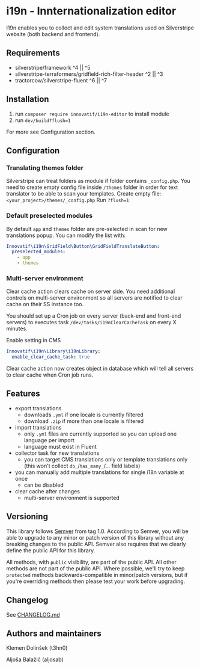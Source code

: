 # i19n - Innternationalization editor
I19n enables you to collect and edit system translations used on Silverstripe website (both backend and frontend).

## Requirements

- silverstripe/framework ^4 || ^5
- silverstripe-terraformers/gridfield-rich-filter-header ^2 || ^3
- tractorcow/silverstripe-fluent ^6 || ^7

## Installation

1) run `composer require innovatif/i19n-editor` to install module
2) run `dev/build?flush=1`

For more see Configuration section.

## Configuration

### Translating themes folder

Silverstripe can treat folders as module if folder contains `_config.php`. You need to create empty config file inside `/themes` folder in order for text translator to be able to scan your templates.
Create empty file: `<your_project>/themes/_config.php`
Run `?flush=1`

### Default preselected modules

By default `app` and `themes` folder are pre-selected in scan for new translations popup. You can modify the list with:

```YAML
Innovatif\i19n\GridField\Button\GridFieldTranslateButton:
  preselected_modules:
    - app
    - themes
```

### Multi-server environment

Clear cache action clears cache on server side. You need additional controls on multi-server environment so all servers are notified to clear cache on their SS instance too.

You should set up a Cron job on every server (back-end and front-end servers) to executes task `/dev/tasks/i19nClearCacheTask` on every X minutes.

Enable setting in CMS

```YAML
Innovatif\i19n\Library\i19nLibrary:
  enable_clear_cache_task: true
```

Clear cache action now creates object in database which will tell all servers to clear cache when Cron job runs.

## Features

- export translations
	- downloads `.yml` if one locale is currently filtered
	- download  `.zip`  if more than one locale is filtered
- import translations 
	- only `.yml` files are currently supported so you can upload one language per import
	- language must exist in Fluent
- collector task for new translations
	- you can target CMS translations only or template translations only (this won't collect `db_`/`has_many_`/... field labels)
- you can manually add multiple translations for single i18n variable at once
	- can be disabled
- clear cache after changes
	- multi-server environment is supported
  
## Versioning

This library follows [Semver](http://semver.org) from tag 1.0. According to Semver, you will be able to upgrade to any minor or patch version of this library without any breaking changes to the public API. Semver also requires that we clearly define the public API for this library.

All methods, with `public` visibility, are part of the public API. All other methods are not part of the public API. Where possible, we'll try to keep `protected` methods backwards-compatible in minor/patch versions, but if you're overriding methods then please test your work before upgrading.

## Changelog

See [CHANGELOG.md](CHANGELOG.md)
 
## Authors and maintainers

Klemen Dolinšek (t3hn0)

Aljoša Balažič (aljosab)
